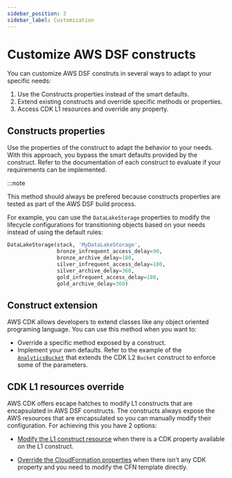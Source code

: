 ```yaml
---
sidebar_position: 3
sidebar_label: Customization
---
```


# Customize AWS DSF constructs

You can customize AWS DSF construts in several ways to adapt to your specific needs:
1. Use the Constructs properties instead of the smart defaults.
2. Extend existing constructs and override specific methods or properties.
3. Access CDK L1 resources and override any property.


## Constructs properties

Use the properties of the construct to adapt the behavior to your needs. With this approach, you bypass the smart defaults provided by the construct. 
Refer to the documentation of each construct to evaluate if your requirements can be implemented. 

:::note

This method should always be prefered because constructs properties are tested as part of the AWS DSF build process.

For example, you can use the `DataLakeStorage` properties to modify the lifecycle configurations for transitioning objects based on your needs instead of using the default rules:

```python
DataLakeStorage(stack, 'MyDataLakeStorage',
                bronze_infrequent_access_delay=90,
                bronze_archive_delay=180,
                silver_infrequent_access_delay=180,
                silver_archive_delay=360,
                gold_infrequent_access_delay=180,
                gold_archive_delay=360)
```

## Construct extension

AWS CDK allows developers to extend classes like any object oriented programing language. You can use this method when you want to:
 * Override a specific method exposed by a construct.
 * Implement your own defaults. Refer to the example of the [`AnalyticsBucket`](https://github.com/awslabs/aws-data-solutions-framework/blob/main/framework/src/storage/analytics-bucket.ts) that extends the CDK L2 `Bucket` construct to enforce some of the parameters.

## CDK L1 resources override

AWS CDK offers escape hatches to modify L1 constructs that are encapsulated in AWS DSF constructs. The constructs always expose the AWS resources that are encapsulated so you can manually modify their configuration. For achieving this you have 2 options:

 * [Modify the L1 construct resource](https://docs.aws.amazon.com/cdk/v2/guide/cfn_layer.html#cfn_layer_resource) when there is a CDK property available on the L1 construct.

 * [Override the CloudFormation properties](https://docs.aws.amazon.com/cdk/v2/guide/cfn_layer.html#cfn_layer_raw) when there isn't any CDK property and you need to modify the CFN template directly.